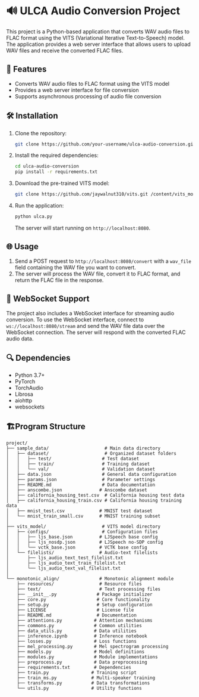 # 🔊 ULCA Audio Conversion Project

This project is a Python-based application that converts WAV audio files to FLAC format using the VITS (Variational Iterative Text-to-Speech) model. The application provides a web server interface that allows users to upload WAV files and receive the converted FLAC files.

## 🚀 Features

- Converts WAV audio files to FLAC format using the VITS model
- Provides a web server interface for file conversion
- Supports asynchronous processing of audio file conversion

## 🛠️ Installation

1. Clone the repository:
   ```bash
   git clone https://github.com/your-username/ulca-audio-conversion.git
   ```

2. Install the required dependencies:
   ```bash
   cd ulca-audio-conversion
   pip install -r requirements.txt
   ```

3. Download the pre-trained VITS model:
   ```bash
   git clone https://github.com/jaywalnut310/vits.git /content/vits_model
   ```

4. Run the application:
   ```bash
   python ulca.py
   ```
   The server will start running on `http://localhost:8080`.

## 🌐 Usage

1. Send a POST request to `http://localhost:8080/convert` with a `wav_file` field containing the WAV file you want to convert.
2. The server will process the WAV file, convert it to FLAC format, and return the FLAC file in the response.

## 📡 WebSocket Support

The project also includes a WebSocket interface for streaming audio conversion. To use the WebSocket interface, connect to `ws://localhost:8080/stream` and send the WAV file data over the WebSocket connection. The server will respond with the converted FLAC audio data.

## 🔍 Dependencies

- Python 3.7+
- PyTorch
- TorchAudio
- Librosa
- aiohttp
- websockets

## 🏗️Program Structure

```
project/
├── sample_data/                     # Main data directory
│   ├── dataset/                     # Organized dataset folders
│   │   ├── test/                   # Test dataset
│   │   ├── train/                  # Training dataset
│   │   └── val/                    # Validation dataset
│   ├── data.json                   # General data configuration
│   ├── params.json                 # Parameter settings
│   ├── README.md                   # Data documentation
│   ├── anscombe.json              # Anscombe dataset
│   ├── california_housing_test.csv  # California housing test data
│   ├── california_housing_train.csv # California housing training data
│   ├── mnist_test.csv             # MNIST test dataset
│   └── mnist_train_small.csv      # MNIST training subset
│
├── vits_model/                     # VITS model directory
│   ├── configs/                    # Configuration files
│   │   ├── ljs_base.json          # LJSpeech base config
│   │   ├── ljs_nosdp.json         # LJSpeech no-SDP config
│   │   └── vctk_base.json         # VCTK base config
│   └── filelists/                 # Audio-text filelists
│       ├── ljs_audio_text_test_filelist.txt
│       ├── ljs_audio_text_train_filelist.txt
│       └── ljs_audio_text_val_filelist.txt
│
└── monotonic_align/               # Monotonic alignment module
    ├── resources/                 # Resource files
    ├── text/                      # Text processing files
    ├── __init__.py               # Package initializer
    ├── core.py                   # Core functionality
    ├── setup.py                  # Setup configuration
    ├── LICENSE                   # License file
    ├── README.md                 # Documentation
    ├── attentions.py            # Attention mechanisms
    ├── commons.py               # Common utilities
    ├── data_utils.py            # Data utilities
    ├── inference.ipynb          # Inference notebook
    ├── losses.py                # Loss functions
    ├── mel_processing.py        # Mel spectrogram processing
    ├── models.py                # Model definitions
    ├── modules.py               # Module implementations
    ├── preprocess.py            # Data preprocessing
    ├── requirements.txt         # Dependencies
    ├── train.py                # Training script
    ├── train_ms.py             # Multi-speaker training
    ├── transforms.py           # Data transformations
    └── utils.py                # Utility functions
```



